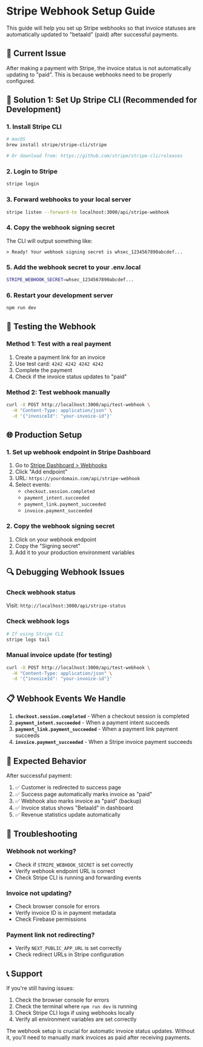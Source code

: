 # Stripe Webhook Setup Guide

This guide will help you set up Stripe webhooks so that invoice statuses are automatically updated to "betaald" (paid) after successful payments.

## 🚨 **Current Issue**

After making a payment with Stripe, the invoice status is not automatically updating to "paid". This is because webhooks need to be properly configured.

## 🔧 **Solution 1: Set Up Stripe CLI (Recommended for Development)**

### 1. Install Stripe CLI

```bash
# macOS
brew install stripe/stripe-cli/stripe

# Or download from: https://github.com/stripe/stripe-cli/releases
```

### 2. Login to Stripe

```bash
stripe login
```

### 3. Forward webhooks to your local server

```bash
stripe listen --forward-to localhost:3000/api/stripe-webhook
```

### 4. Copy the webhook signing secret

The CLI will output something like:

```
> Ready! Your webhook signing secret is whsec_1234567890abcdef...
```

### 5. Add the webhook secret to your .env.local

```bash
STRIPE_WEBHOOK_SECRET=whsec_1234567890abcdef...
```

### 6. Restart your development server

```bash
npm run dev
```

## 🧪 **Testing the Webhook**

### Method 1: Test with a real payment

1. Create a payment link for an invoice
2. Use test card: `4242 4242 4242 4242`
3. Complete the payment
4. Check if the invoice status updates to "paid"

### Method 2: Test webhook manually

```bash
curl -X POST http://localhost:3000/api/test-webhook \
  -H "Content-Type: application/json" \
  -d '{"invoiceId": "your-invoice-id"}'
```

## 🌐 **Production Setup**

### 1. Set up webhook endpoint in Stripe Dashboard

1. Go to [Stripe Dashboard > Webhooks](https://dashboard.stripe.com/webhooks)
2. Click "Add endpoint"
3. URL: `https://yourdomain.com/api/stripe-webhook`
4. Select events:
   - `checkout.session.completed`
   - `payment_intent.succeeded`
   - `payment_link.payment_succeeded`
   - `invoice.payment_succeeded`

### 2. Copy the webhook signing secret

1. Click on your webhook endpoint
2. Copy the "Signing secret"
3. Add it to your production environment variables

## 🔍 **Debugging Webhook Issues**

### Check webhook status

Visit: `http://localhost:3000/api/stripe-status`

### Check webhook logs

```bash
# If using Stripe CLI
stripe logs tail
```

### Manual invoice update (for testing)

```bash
curl -X POST http://localhost:3000/api/test-webhook \
  -H "Content-Type: application/json" \
  -d '{"invoiceId": "your-invoice-id"}'
```

## 📋 **Webhook Events We Handle**

1. **`checkout.session.completed`** - When a checkout session is completed
2. **`payment_intent.succeeded`** - When a payment intent succeeds
3. **`payment_link.payment_succeeded`** - When a payment link payment succeeds
4. **`invoice.payment_succeeded`** - When a Stripe invoice payment succeeds

## 🎯 **Expected Behavior**

After successful payment:

1. ✅ Customer is redirected to success page
2. ✅ Success page automatically marks invoice as "paid"
3. ✅ Webhook also marks invoice as "paid" (backup)
4. ✅ Invoice status shows "Betaald" in dashboard
5. ✅ Revenue statistics update automatically

## 🚨 **Troubleshooting**

### Webhook not working?

- Check if `STRIPE_WEBHOOK_SECRET` is set correctly
- Verify webhook endpoint URL is correct
- Check Stripe CLI is running and forwarding events

### Invoice not updating?

- Check browser console for errors
- Verify invoice ID is in payment metadata
- Check Firebase permissions

### Payment link not redirecting?

- Verify `NEXT_PUBLIC_APP_URL` is set correctly
- Check redirect URLs in Stripe configuration

## 📞 **Support**

If you're still having issues:

1. Check the browser console for errors
2. Check the terminal where `npm run dev` is running
3. Check Stripe CLI logs if using webhooks locally
4. Verify all environment variables are set correctly

The webhook setup is crucial for automatic invoice status updates. Without it, you'll need to manually mark invoices as paid after receiving payments.
